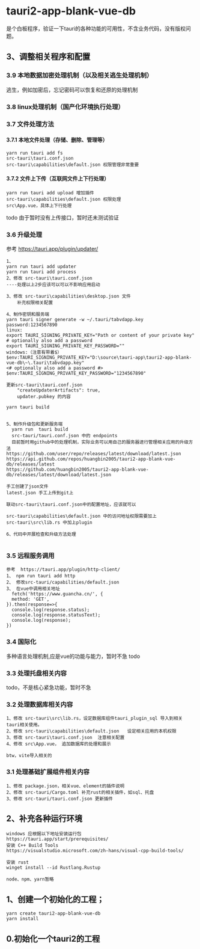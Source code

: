 # tauri2-app-blank-vue-db
是个白板程序，验证一下tauri的各种功能的可用性，不含业务代码，没有版权问题。


## 3、调整相关程序和配置

### 3.9 本地数据加密处理机制（以及相关逃生处理机制）
逃生，例如加密后，忘记密码可以恢复和还原的处理机制

### 3.8 linux处理机制（国产化环境执行处理）


### 3.7 文件处理方法

#### 3.7.1 本地文件处理（存储、删除、管理等）
```
yarn run tauri add fs
src-tauri\tauri.conf.json
src-tauri\capabilities\default.json 权限管理非常重要
```

#### 3.7.2 文件上下传（互联网文件上下行处理）
```
yarn run tauri add upload 增加插件
src-tauri\capabilities\default.json 权限处理
src\App.vue，具体上下行处理
```
todo 由于暂时没有上传接口，暂时还未测试验证

### 3.6 升级处理

参考 https://tauri.app/plugin/updater/
```
1、
yarn run tauri add updater
yarn run tauri add process
2、修改 src-tauri\tauri.conf.json
----处理以上2步应该可以可以不影响应用启动

3、修改 src-tauri\capabilities\desktop.json 文件
    补充权限相关配置

4、制作密钥和服务端
yarn tauri signer generate -w ~/.tauri/tabvdapp.key
password:1234567890
linux:
export TAURI_SIGNING_PRIVATE_KEY="Path or content of your private key"
# optionally also add a password
export TAURI_SIGNING_PRIVATE_KEY_PASSWORD=""
windows:（注意有带着$）
$env:TAURI_SIGNING_PRIVATE_KEY="D:\source\tauri-app\tauri2-app-blank-vue-db\~\.tauri\tabvdapp.key"
<# optionally also add a password #>
$env:TAURI_SIGNING_PRIVATE_KEY_PASSWORD="1234567890"

更新src-tauri\tauri.conf.json
    "createUpdaterArtifacts": true,
    updater.pubkey 的内容

yarn tauri build    


5、制作升级包和更新服务端
  yarn run  tauri build
  src-tauri/tauri.conf.json 中的 endpoints
  目前暂时用github中的处理机制，实际业务可以用自己的服务器进行管理相关应用的升级方法
https://github.com/user/repo/releases/latest/download/latest.json
https://api.github.com/repos/huangbin2005/tauri2-app-blank-vue-db/releases/latest
https://github.com/huangbin2005/tauri2-app-blank-vue-db/releases/latest/download/latest.json

手工创建了json文件
latest.json 手工上传到git上

联动src-tauri\tauri.conf.json中的配置地址，应该就可以

src-tauri\capabilities\default.json 中的访问地址权限需要加上
src-tauri\src\lib.rs 中加上plugin

6、代码中开展检查和升级方法处理


```


### 3.5 远程服务调用
```
参考  https://tauri.app/plugin/http-client/
1、 npm run tauri add http
2、 修改src-tauri/capabilities/default.json
3、 在vue中调用相关地址
  fetch('https://www.guancha.cn/', {
  method: 'GET',
}).then(response=>{
  console.log(response.status); 
  console.log(response.statusText); 
  console.log(response); 
})

```

### 3.4 国际化
多种语言处理机制,应是vue的功能与能力，暂时不急
todo

### 3.3 处理托盘相关内容
todo，不是核心紧急功能，暂时不急

### 3.2 处理数据库相关内容
```
1、修改 src-tauri\src\lib.rs，设定数据库组件tauri_plugin_sql 导入到相关tauri相关使用。
2、修改 src-tauri\capabilities\default.json   设定相关应用的本机权限
3、修改 src-tauri\tauri.conf.json  注意相关配置
4、修改 src\App.vue， 追加数据库的处理和展示

btw，vite导入相关的

```

### 3.1 处理基础扩展组件相关内容
```
1、修改 package.json，相关vue、element的插件说明
2、修改 src-tauri/Cargo.toml 补充rust的相关插件，如sql、托盘
3、修改 src-tauri/tauri.conf.json 更新插件
```


## 2、补充各种运行环境
```
windows 应根据以下地址安装运行包
https://tauri.app/start/prerequisites/
安装 C++ Build Tools
https://visualstudio.microsoft.com/zh-hans/visual-cpp-build-tools/

安装 rust
winget install --id Rustlang.Rustup

node、npm、yarn暂略
```


## 1、创建一个初始化的工程；
```
yarn create tauri2-app-blank-vue-db
yarn install
```

## 0.初始化一个tauri2的工程







